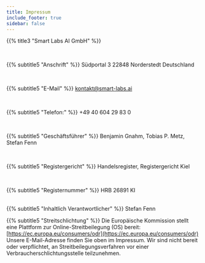 ```yaml
---
title: Impressum
include_footer: true
sidebar: false
---
```


{{% title3 "Smart Labs AI GmbH" %}}

<br>

{{% subtitle5 "Anschrift" %}}
Südportal 3
22848 Norderstedt
Deutschland

<br>

{{% subtitle5 "E-Mail" %}}
kontakt@smart-labs.ai

<br>

{{% subtitle5 "Telefon:" %}}
+49 40 604 29 83 0

<br>

{{% subtitle5 "Geschäftsführer" %}}
Benjamin Gnahm, Tobias P. Metz, Stefan Fenn

<br>

{{% subtitle5 "Registergericht" %}}
Handelsregister, Registergericht Kiel

<br>

{{% subtitle5 "Registernummer" %}}
HRB 26891 KI

<br>
{{% subtitle5 "Inhaltlich Verantwortlicher" %}}
 Stefan Fenn

<br>

{{% subtitle5 "Streitschlichtung" %}}
Die Europäische Kommission stellt eine Plattform zur Online-Streitbeilegung (OS) bereit: [https://ec.europa.eu/consumers/odr](https://ec.europa.eu/consumers/odr)
Unsere E-Mail-Adresse finden Sie oben im Impressum. Wir sind nicht bereit oder verpflichtet, an Streitbeilegungsverfahren vor einer Verbraucherschlichtungsstelle teilzunehmen.